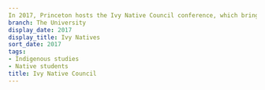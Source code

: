 ```yaml
---
In 2017, Princeton hosts the Ivy Native Council conference, which brings together Indigenous students from all universities in the Ivy League to exchange ideas and share in fellowship
branch: The University
display_date: 2017
display_title: Ivy Natives
sort_date: 2017
tags:
- Indigenous studies
- Native students
title: Ivy Native Council
---
```


